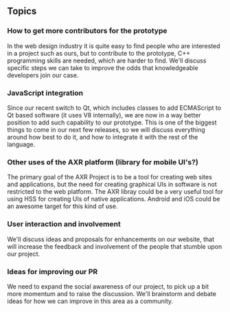 ## Topics

### How to get more contributors for the prototype

In the web design industry it is quite easy to find people who are interested in
a project such as ours, but to contribute to the prototype, C++ programming
skills are needed, which are harder to find. We'll discuss specific steps we can
take to improve the odds that knowledgeable developers join our case.

### JavaScript integration

Since our recent switch to Qt, which includes classes to add ECMAScript to Qt
based software (it uses V8 internally), we are now in a way better position to
add such capability to our prototype. This is one of the biggest things to come
in our next few releases, so we will discuss everything around how best to do
it, and how to integrate it with the rest of the language.

### Other uses of the AXR platform (library for mobile UI's?)

The primary goal of the AXR Project is to be a tool for creating web sites and
applications, but the need for creating graphical UIs in software is not
restricted to the web platform. The AXR libray could be a very useful tool for
using HSS for creating UIs of native applications. Android and iOS could be an
awesome target for this kind of use.

### User interaction and involvement

We'll discuss ideas and proposals for enhancements on our website, that will
increase the feedback and involvement of the people that stumble upon our
project.

### Ideas for improving our PR

We need to expand the social awareness of our project, to pick up a bit more
momentum and to raise the discussion. We'll brainstorm and debate ideas for how
we can improve in this area as a community.
